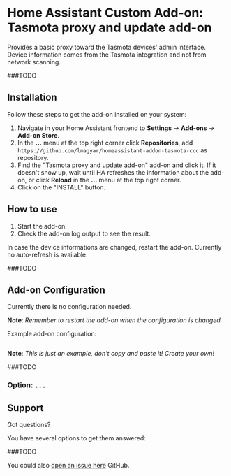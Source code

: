 # Home Assistant Custom Add-on: Tasmota proxy and update add-on

Provides a basic proxy toward the Tasmota devices' admin interface. Device
information comes from the Tasmota integration and not from network scanning.

###TODO

## Installation

Follow these steps to get the add-on installed on your system:

1. Navigate in your Home Assistant frontend to **Settings** -> **Add-ons** ->
   **Add-on Store**.
2. In the **...** menu at the top right corner click **Repositories**, add
   `https://github.com/lmagyar/homeassistant-addon-tasmota-ccc` as repository.
3. Find the "Tasmota proxy and update add-on" add-on and click it. If it
   doesn't show up, wait until HA refreshes the information about the add-on, or
   click **Reload** in the **...** menu at the top right corner.
4. Click on the "INSTALL" button.

## How to use

1. Start the add-on.
2. Check the add-on log output to see the result.

In case the device informations are changed, restart the add-on. Currently no
auto-refresh is available.

###TODO

## Add-on Configuration

Currently there is no configuration needed.

**Note**: _Remember to restart the add-on when the configuration is changed._

Example add-on configuration:

```yaml
```

**Note**: _This is just an example, don't copy and paste it! Create your own!_

###TODO

### Option: `...`

## Support

Got questions?

You have several options to get them answered:

###TODO
<!--
- The [Home Assistant Community Add-ons Discord chat server][discord] for add-on
  support and feature requests.
- The [Home Assistant Discord chat server][discord-ha] for general Home
  Assistant discussions and questions.
- The Home Assistant [Community Forum][forum].
- Join the [Reddit subreddit][reddit] in [/r/homeassistant][reddit]
-->

You could also [open an issue here][issue] GitHub.

[issue]: https://github.com/lmagyar/homeassistant-addon-tasmota-ccc/issues
<!--
[discord-ha]: https://discord.gg/###TODO
[discord]: https://discord.me/###TODO
[forum]: https://community.home-assistant.io/t/home-assistant-custom-add-on-tasmota-ccc/###TODO
[reddit]: https://reddit.com/r/###TODO
-->